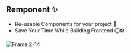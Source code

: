 ## Remponent ✨
- Re-usable Components for your project 💯
- Save Your Time While Building Frontend ⏱️🛠️

![Frame 2-14](https://github.com/Remponent/.github/assets/73933669/f2dbf8e4-04be-4ec0-b26f-9f94bb299786)

